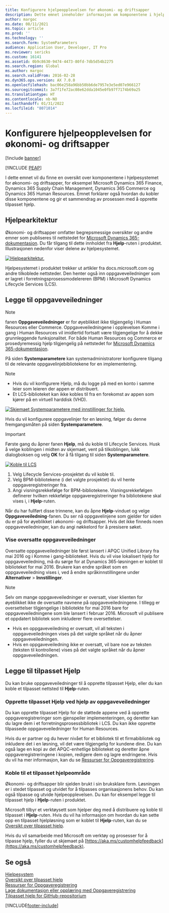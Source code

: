 ```yaml
---
title: Konfigurere hjelpeopplevelsen for økonomi- og driftsapper
description: Dette emnet inneholder informasjon om komponentene i hjelpesystemet for noen Microsoft Dynamics 365-apper.
author: margoc
ms.date: 08/11/2021
ms.topic: article
ms.prod: ''
ms.technology: ''
ms.search.form: SystemParameters
audience: Application User, Developer, IT Pro
ms.reviewer: sericks
ms.custom: 16141
ms.assetid: 0b9c8630-9474-4473-80fd-7db5d54b2275
ms.search.region: Global
ms.author: margoc
ms.search.validFrom: 2016-02-28
ms.dyn365.ops.version: AX 7.0.0
ms.openlocfilehash: bac06e258a96bb50bb6de7957e3e5ed07e966127
ms.sourcegitcommit: 3a7f1fe72ac08e62dda1045e0fb97f7174b69a25
ms.translationtype: HT
ms.contentlocale: nb-NO
ms.lasthandoff: 01/31/2022
ms.locfileid: "8071014"
---
```

# <a name="configure-the-help-experience-for-finance-and-operations-apps"></a>Konfigurere hjelpeopplevelsen for økonomi- og driftsapper

[!include [banner](../includes/banner.md)]


[!INCLUDE [PEAP](../../../includes/peap-1.md)]

I dette emnet vil du finne en oversikt over komponentene i hjelpesystemet for økonomi- og driftsapper, for eksempel Microsoft Dynamics 365 Finance, Dynamics 365 Supply Chain Management, Dynamics 365 Commerce og Dynamics 365 Human Resources. Emnet forklarer også hvordan du kobler disse komponentene og gir et sammendrag av prosessen med å opprette tilpasset hjelp.

## <a name="help-architecture"></a>Hjelpearkitektur

Økonomi- og driftsapper omfatter begrepsmessige oversikter og andre emner som publiseres til nettstedet for [Microsoft Dynamics 365-dokumentasjon](/dynamics365/). Du får tilgang til dette innholdet fra **Hjelp**-ruten i produktet. Illustrasjonen nedenfor viser delene av hjelpesystemet.

[![Hjelpearkitektur.](./media/help-architecture.png)](./media/help-architecture.png)

Hjelpesystemet i produktet trekker ut artikler fra docs.microsoft.com og andre tilkoblede nettsteder. Den henter også inn oppgaveveiledninger som er lagret i forretningsprosessmodelereren (BPM) i Microsoft Dynamics Lifecycle Services (LCS).

## <a name="adding-task-guides"></a>Legge til oppgaveveiledninger

> [!NOTE]
> fanen **Oppgaveveiledninger** er for øyeblikket ikke tilgjengelig i Human Resources eller Commerce. <!--We are currently working to enable this functionality in a future release.--> Oppgaveveiledningene i opplevelsen Komme i gang i Human Resources vil imidlertid fortsatt være tilgjengelige for å dekke grunnleggende funksjonalitet. For både Human Resources og Commerce er prosedyremessig hjelp tilgjengelig på nettstedet for [Microsoft Dynamics 365-dokumentasjon](/dynamics365/).

På siden **Systemparametere** kan systemadministratorer konfigurere tilgang til de relevante oppgavelinjebibliotekene for en implementering.

> [!NOTE]
> - Hvis du vil konfigurere Hjelp, må du logge på med en konto i samme leier som leieren der appen er distribuert.
> - Et LCS-biblioteket kan ikke kobles til fra en forekomst av appen som kjører på en virtuell harddisk (VHD).

[![Skjemaet Systemparametere med innstillinger for hjelp.](./media/system-parameters_ops-1024x437.png)](./media/system-parameters_ops.png)

Hvis du vil konfigurere oppgavelinjer for en løsning, følger du denne fremgangsmåten på siden **Systemparametere**.

> [!IMPORTANT]
> Første gang du åpner fanen **Hjelp**, må du koble til Lifecycle Services. Husk å velge koblingen i midten av skjemaet, vent på tilkoblingen, lukk dialogboksen og velg **OK** for å få tilgang til siden **Systemparametere**.
>
> [![Koble til LCS](./media/connect-to-lcs-crop-1024x365.png "Koble til LCS.")](./media/connect-to-lcs-crop.png)

1. Velg Lifecycle Services-prosjektet du vil koble til.
2. Velg BPM-bibliotekene (i det valgte prosjektet) du vil hente oppgaveregistreringer fra.
3. Angi visningsrekkefølge for BPM-bibliotekene. Visningsrekkefølgen definerer hvilken rekkefølge oppgaveregistreringer fra bibliotekene skal vises i, i **Hjelp**-ruten.

Når du har fullført disse trinnene, kan du åpne **Hjelp**-vinduet og velge **Oppgaveveiledning**-fanen. Du ser nå oppgavelinjene som gjelder for siden du er på for øyeblikket i økonomi- og driftsapper. Hvis det ikke finneds noen oppgaveveiledninger, kan du angi nøkkelord for å presisere søket.

### <a name="showing-translated-task-guides"></a>Vise oversatte oppgaveveiledninger

Oversatte oppgaveveiledninger ble først lansert i APQC Unified Library fra mai 2016 og i Komme i gang-biblioteket. Hvis du vil vise lokalisert hjelp for oppgaveveiledning, må du sørge for at Dynamics 365-løsningen er koblet til biblioteket for mai 2016. Brukere kan endre språket som en oppgaveveiledning vises i, ved å endre språkinnstillingene under **Alternativer** &gt; **Innstillinger**.

> [!NOTE]
> Selv om mange oppgaveveiledninger er oversatt, viser klienten for øyeblikket ikke de oversatte navnene på oppgaveveiledningene. I tillegg er oversettelser tilgjengelige i bibliotekte for mai 2016 bare for oppgaveveiledningene som ble lansert i februar 2016. Microsoft vil publisere et oppdatert bibliotek som inkluderer flere oversettelser.
>
> - Hvis en oppgaveveiledning er oversatt, vil all teksten i oppgaveveiledningen vises på det valgte språket når du åpner oppgaveveiledningen.
> - Hvis en oppgaveveiledning ikke er oversatt, vil bare noe av teksten (teksten til kontrollene) vises på det valgte språket når du åpner oppgaveveiledningen.

## <a name="adding-custom-help"></a>Legge til tilpasset Hjelp

Du kan bruke oppgaveveiledninger til å opprette tilpasset Hjelp, eller du kan koble et tilpasset nettsted til **Hjelp**-ruten.

### <a name="create-custom-help-by-using-task-guides"></a>Opprette tilpasset Hjelp ved hjelp av oppgaveveiledninger

Du kan opprette tilpasset Hjelp for de støttede appene ved å opprette oppgaveregistreringer som gjenspeiler implementeringen, og deretter kan du lagre dem i et forretningsprosessbibliotek i LCS. Du kan ikke opprette tilpassede oppgaveveiledninger for Human Resources.

Hvis du er partner og du hever nivået for et bibliotek til et firmabibliotek og inkludere det i en løsning, vil det være tilgjengelig for kundene dine. Du kan også lage en kopi av det APQC-enhetlige biblioteket og deretter åpne oppgaveregistreringene i kopien, redigere dem og lagre endringene. Hvis du vil ha mer informasjon, kan du se [Ressurser for Oppgaveregistrering](../../dev-itpro/user-interface/task-recorder.md).

### <a name="connect-a-custom-help-site"></a>Koble til et tilpasset hjelpeområde

Økonomi- og driftsapper blir sjelden brukt i sin bruksklare form. Løsningen er i stedet tilpasset og utvidet for å tilpasses organisasjonens behov. Du kan også tilpasse og utvide hjelpeopplevelsen. Du kan for eksempel legge til tilpasset hjelp i **Hjelp**-ruten i produktet.

Microsoft tilbyr et verktøysett som hjelper deg med å distribuere og koble til tilpasset i **Hjelp**-ruten. Hvis du vil ha informasjon om hvordan du kan sette opp en tilpasset hjelpløsning som er koblet til **Hjelp**-ruten, kan du se [Oversikt over tilpasset hjelp](../../dev-itpro/help/custom-help-overview.md).

Hvis du vil samarbeide med Microsoft om verktøy og prosesser for å tilpasse hjelp, fyller du ut skjemaet på [https://aka.ms/customhelpfeedback](https://aka.ms/customhelpfeedback).

## <a name="see-also"></a>Se også

[Hjelpesystem](help-overview.md)  
[Oversikt over tilpasset hjelp](../../dev-itpro/help/custom-help-overview.md)  
[Ressurser for Oppgaveregistrering](../../dev-itpro/user-interface/task-recorder.md)  
[Lage dokumentasjon eller opplæring med Oppgaveregistrering](../../dev-itpro/user-interface/task-recorder-training-docs.md)  
[Tilpasset hjelp for GitHub-repositorium](https://github.com/microsoft/dynamics356f-o-custom-help)  


[!INCLUDE[footer-include](../../../includes/footer-banner.md)]
